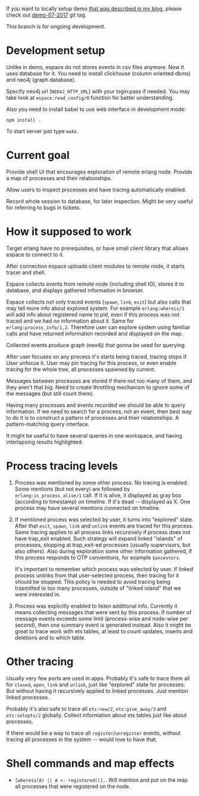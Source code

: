 If you want to locally setup demo [that was described in my blog](http://vladimir-vg.me/erlang-shell-visualization-demo/), please check out [demo-07-2017](https://github.com/vladimir-vg/espace/tree/demo-07-2017) git tag.

This branch is for ongoing development.

# Development setup

Unlike in demo, espace do not stores events in csv files anymore. Now it uses database for it.
You need to install clickhouse (column oriented dbms) and neo4j (graph database).

Specify neo4j url (`NEO4J_HTTP_URL`) with your login:pass if needed.
You may take look at `espace:read_config/0` function for better understanding.

Also you need to install babel to use web interface in development mode:

    npm install .

To start server just type `make`.

# Current goal

Provide shell UI that encourages exploration of remote erlang node. Provide a map of processes and their relationships.

Allow users to inspect processes and have tracing automatically enabled.

Record whole session to database, for later inspection. Might be very useful for referring to bugs in tickets.

# How it supposed to work

Target erlang have no prerequisites, or have small client library that allows espace to connect to it.

After connection espace uploads client modules to remote node, it starts tracer and shell.

Espace collects events from remote node (including shell IO), stores it to database, and displays gathered information in browser.

Espace collects not only traced events (`spawn`, `link`, `exit`) but also calls that may tell more info about explored system. For example `erlang:whereis/1` will add info about registered name to pid, even if this process was not traced and we had no information about it. Same for `erlang:process_info/1,2`. Therefore user can explore system using familiar calls and have returned information recorded and displayed on the map.

Collected events produce graph (neo4j) that gonna be used for querying.

After user focuses on any process it's starts being traced, tracing stops if User unfocus it. User may pin tracing for this process, or even enable tracing for the whole tree, all processes spawned by current.

Messages between processes are stored if there not too many of them, and they aren't that big. Need to create throttling mechanism to ignore some of the messages (but still count them).

Having many processes and events recorded we should be able to query information. If we need to search for a process, not an event, then best way to do it is to construct a pattern of processes and their relationships. A pattern-matching query interface.

It might be useful to have several queries in one workspace, and having interlapsing results highlighted.

# Process tracing levels

 1. Process was mentioned by some other process. No tracing is enabled. Some mentions (but not every) are followed by `erlang:is_process_alive/1` call. If it is alive, it displayed as gray box (according to timestamp) on timeline. If it's dead -- displayed as X. One process may have several mentions connected on timeline.

 1. If mentioned process was selected by user, it turns into "explored" state. After that `exit`, `spawn`, `link` and `unlink` events are traced for this process. Same tracing applies to all process links recursively if process does not have trap_exit enabled. Such strategy will expand linked "islands" of processes, stopping at trap_exit-ed processes (usually supervisors, but also others). Also during exploration some other information gathered, if this process responds to OTP conventions, for example `$ancestors`.
    
    It's important to remember which process was selected by user. If linked process unlinks from that user-selected process, then tracing for it should be stopped. This policy is needed to avoid tracing being trasmitted to too many processes, outside of "linked island" that we were interested in.

1. Process was explicitly enabled to listen additional info. Currently it means collecting messages that were sent by this process. If number of message events exceeds some limit (process-wise and node-wise per second), then one summary event is generated instead. Also it might be great to trace work with ets tables, at least to count updates, inserts and deletions and to which table.

# Other tracing

Usually very few ports are used in apps. Probably it's safe to trace them all for `closed`, `open`, `link` and `unlink`, just like "explored" state for processes. But without having it recursively applied to linked processes. Just mention linked processes.

Probably it's also safe to trace all `ets:new/2`, `ets:give_away/3` and `ets:setopts/2` globally. Collect information about ets tables just like about processes.

If there would be a way to trace all `register`/`unregister` events, without tracing all processes in the system -- would love to have that.

# Shell commands and map effects

 * `[whereis(A) || A <- registered()].`. Will mention and put on the map all processes that were registered on the node.
